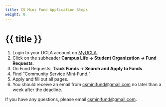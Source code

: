 ```yaml
---
title: CS Mini Fund Application Steps
weight: 0
---
```


# {{ title }}

1. Login to your UCLA account on [MyUCLA](https://my.ucla.edu/).
2. Click on the subheader **Campus Life &rarr; Student Organization &rarr; Fund Requests**.
3. On Fund Requests: **Track Funds &rarr; Search and Apply to Funds**.
4. Find <q>Community Service Mini-Fund.</q>
5. Apply and fill out all pages.
6. You should receive an email from <csminifund@gmail.com> no later than a week after the deadline.

If you have any questions, please email <csminifund@gmail.com>.
